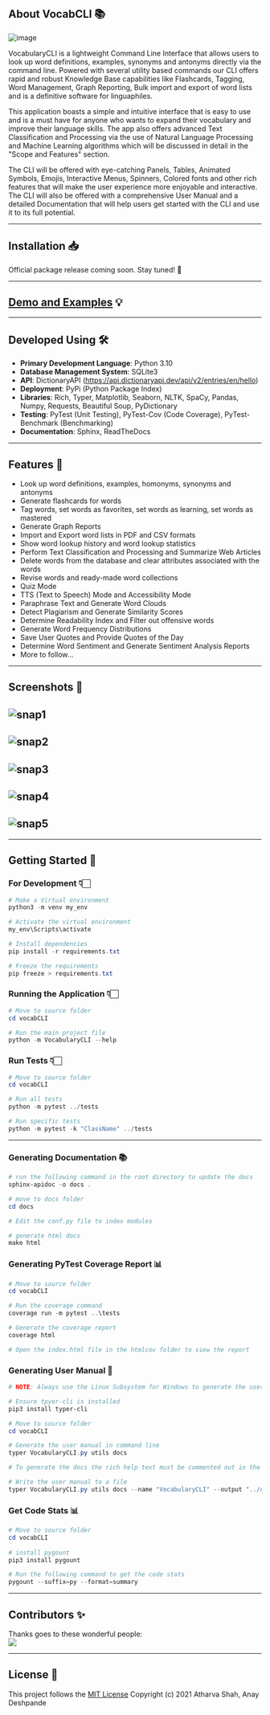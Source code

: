 
## About VocabCLI 📚

![image](https://user-images.githubusercontent.com/68660002/207532026-a82ce199-51b8-4d11-8efd-01e37ec5564f.png)

VocabularyCLI is a lightweight Command Line Interface that allows users to look up word definitions, examples, synonyms and antonyms directly via the command line. Powered with several utility based commands our CLI offers rapid and robust Knowledge Base capabilities like Flashcards, Tagging, Word Management, Graph Reporting, Bulk import and export of word lists and is a definitive software for linguaphiles.

This application boasts a simple and intuitive interface that is easy to use and is a must have for anyone who wants to expand their vocabulary and improve their language skills. The app also offers advanced Text Classification and Processing via the use of Natural Language Processing and Machine Learning algorithms which will be discussed in detail in the "Scope and Features" section.

The CLI will be offered with eye-catching Panels, Tables, Animated Symbols, Emojis, Interactive Menus, Spinners, Colored fonts and other rich features that will make the user experience more enjoyable and interactive. The CLI will also be offered with a comprehensive User Manual and a detailed Documentation that will help users get started with the CLI and use it to its full potential.

---

## Installation 📥

Official package release coming soon. Stay tuned! 🚧
<!-- ```powershell

# Install the package from PyPi
pip3 install vocabcli

# Upgrade the package
pip3 install --upgrade vocabcli

# Uninstallation
pip3 uninstall vocabcli
``` -->

---

## [Demo and Examples](https://vocabcli.github.io/demo) 💡

---

## Developed Using 🛠

- **Primary Development Language**: Python 3.10
- **Database Management System**: SQLite3
- **API**: DictionaryAPI (<https://api.dictionaryapi.dev/api/v2/entries/en/hello>)
- **Deployment**: PyPi (Python Package Index)
- **Libraries**: Rich, Typer, Matplotlib, Seaborn, NLTK, SpaCy, Pandas, Numpy, Requests, Beautiful Soup, PyDictionary
- **Testing**: PyTest (Unit Testing), PyTest-Cov (Code Coverage), PyTest-Benchmark (Benchmarking)
- **Documentation**: Sphinx, ReadTheDocs

---

## Features 🎯

- Look up word definitions, examples, homonyms, synonyms and antonyms
- Generate flashcards for words
- Tag words, set words as favorites, set words as learning, set words as mastered
- Generate Graph Reports
- Import and Export word lists in PDF and CSV formats
- Show word lookup history and word lookup statistics
- Perform Text Classification and Processing and Summarize Web Articles
- Delete words from the database and clear attributes associated with the words
- Revise words and ready-made word collections
- Quiz Mode
- TTS (Text to Speech) Mode and Accessibility Mode
- Paraphrase Text and Generate Word Clouds
- Detect Plagiarism and Generate Similarity Scores
- Determine Readability Index and Filter out offensive words
- Generate Word Frequency Distributions
- Save User Quotes and Provide Quotes of the Day
- Determine Word Sentiment and Generate Sentiment Analysis Reports
- More to follow...

---

## Screenshots 📸

![snap1](https://user-images.githubusercontent.com/68660002/205949431-a10bfb73-05a3-484c-9821-061ee3eddfa0.png)
---

![snap2](https://user-images.githubusercontent.com/68660002/205949434-d3f3c567-a5ed-4c9c-a3a3-17aaefc22c50.png)
---

![snap3](https://user-images.githubusercontent.com/68660002/205949437-23b90fd1-6023-4eb3-ba3f-dff735bb00ee.png)
---

![snap4](https://user-images.githubusercontent.com/68660002/205949444-25b5ab53-f000-42dd-aac5-99c8013c8d76.png)
---

![snap5](https://user-images.githubusercontent.com/68660002/207532081-e088f7d5-f7ef-44fc-9152-c5b72283cb55.png)
---

---

## Getting Started 🚀

### For Development 👇🏻

```powershell
# Make a Virtual environment
python3 -m venv my_env

# Activate the virtual environment
my_env\Scripts\activate

# Install dependencies
pip install -r requirements.txt

# Freeze the requirements
pip freeze > requirements.txt
```

### Running the Application 👇🏻

```powershell
# Move to source folder
cd vocabCLI

# Run the main project file
python -m VocabularyCLI --help
```

### Run Tests 👇🏻

```powershell
# Move to source folder
cd vocabCLI

# Run all tests
python -m pytest ../tests

# Run specific tests
python -m pytest -k "ClassName" ../tests 
```

---

### Generating Documentation 📚

```powershell
# run the following command in the root directory to update the docs
sphinx-apidoc -o docs .

# move to docs folder
cd docs

# Edit the conf.py file to index modules

# generate html docs
make html
```

### Generating PyTest Coverage Report 📊

```powershell
# Move to source folder
cd vocabCLI

# Run the coverage command
coverage run -m pytest ..\tests

# Generate the coverage report
coverage html

# Open the index.html file in the htmlcov folder to view the report
```

### Generating User Manual 📖

```powershell
# NOTE: Always use the Linux Subsystem for Windows to generate the user manual. 

# Ensure tpyer-cli is installed
pip3 install typer-cli

# Move to source folder
cd vocabCLI

# Generate the user manual in command line 
typer VocabularyCLI.py utils docs

# To generate the docs the rich help text must be commented out in the main file (VocabularyCLI.py) and the modules.* imports must also be commented out. Use the Regex in Notes.md to comment out the rich help text.

# Write the user manual to a file
typer VocabularyCLI.py utils docs --name "VocabularyCLI" --output "../docs/user_manual.md"
```

### Get Code Stats 📊

```powershell
# Move to source folder
cd vocabCLI
 
# install pygount
pip3 install pygount

# Run the following command to get the code stats
pygount --suffix=py --format=summary
```

---

## Contributors ✨

Thanks goes to these wonderful people: <br>
![](https://contrib.rocks/image?repo=VocabCLI/VocabCLI)

---

## License 📜

This project follows the [MIT License](https://github.com/VocabCLI/VocabCLI/blob/main/LICENSE.md)
Copyright (c) 2021 Atharva Shah, Anay Deshpande
